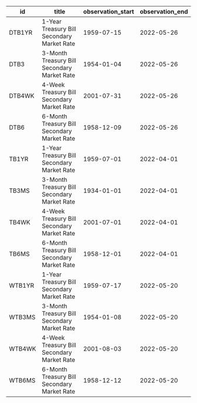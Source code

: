 | id     | title                                       | observation_start   | observation_end   |
|--------|---------------------------------------------|---------------------|-------------------|
| DTB1YR | 1-Year Treasury Bill Secondary Market Rate  | 1959-07-15          | 2022-05-26        |
| DTB3   | 3-Month Treasury Bill Secondary Market Rate | 1954-01-04          | 2022-05-26        |
| DTB4WK | 4-Week Treasury Bill Secondary Market Rate  | 2001-07-31          | 2022-05-26        |
| DTB6   | 6-Month Treasury Bill Secondary Market Rate | 1958-12-09          | 2022-05-26        |
| TB1YR  | 1-Year Treasury Bill Secondary Market Rate  | 1959-07-01          | 2022-04-01        |
| TB3MS  | 3-Month Treasury Bill Secondary Market Rate | 1934-01-01          | 2022-04-01        |
| TB4WK  | 4-Week Treasury Bill Secondary Market Rate  | 2001-07-01          | 2022-04-01        |
| TB6MS  | 6-Month Treasury Bill Secondary Market Rate | 1958-12-01          | 2022-04-01        |
| WTB1YR | 1-Year Treasury Bill Secondary Market Rate  | 1959-07-17          | 2022-05-20        |
| WTB3MS | 3-Month Treasury Bill Secondary Market Rate | 1954-01-08          | 2022-05-20        |
| WTB4WK | 4-Week Treasury Bill Secondary Market Rate  | 2001-08-03          | 2022-05-20        |
| WTB6MS | 6-Month Treasury Bill Secondary Market Rate | 1958-12-12          | 2022-05-20        |